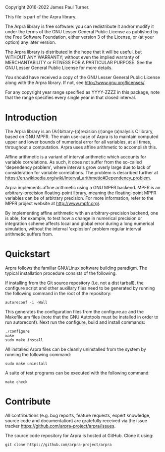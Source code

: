 Copyright 2016-2022 James Paul Turner.

This file is part of the Arpra library.

The Arpra library is free software: you can redistribute it and/or modify
it under the terms of the GNU Lesser General Public License as published
by the Free Software Foundation, either version 3 of the License, or
(at your option) any later version.

The Arpra library is distributed in the hope that it will be useful, but
WITHOUT ANY WARRANTY; without even the implied warranty of MERCHANTABILITY
or FITNESS FOR A PARTICULAR PURPOSE. See the GNU Lesser General Public
License for more details.

You should have received a copy of the GNU Lesser General Public License
along with the Arpra library. If not, see <http://www.gnu.org/licenses/>.

For any copyright year range specified as YYYY-ZZZZ in this package,
note that the range specifies every single year in that closed interval.


Introduction
============

The Arpra library is an (Ar)bitrary-(p)recision (r)ange (a)nalysis C
library, based on GNU MPFR. The main use-case of Arpra is to maintain
computed upper and lower bounds of numerical error for all variables,
at all times, throughout a computation. Arpra uses affine arithmetic to
accomplish this.

Affine arithmetic is a variant of interval arithmetic which accounts for
variable correlations. As such, it does not suffer from the so-called
'dependency problem', where intervals grow overly large due to lack of
consideration for variable correlations. The problem is described further
at <https://en.wikipedia.org/wiki/Interval_arithmetic#Dependency_problem>.

Arpra implements affine arithmetic using a GNU MPFR backend. MPFR is an
arbitrary-precision floating-point library, meaning the floating-point
MPFR variables can be of arbitrary precision. For more information,
refer to the MPFR project website at <http://www.mpfr.org/>.

By implementing affine arithmetic with an arbitrary-precision backend,
one is able, for example, to test how a change in numerical precision
or integration scheme affects local and global error during a long
numerical simulation, without the interval 'explosion' problem regular
interval arithmetic suffers from.


Quickstart
==========

Arpra follows the familiar GNU/Linux software building paradigm. The
typical installation procedure consists of the following.

If installing from the Git source repository (i.e. not a dist tarball),
the configure script and other auxillary files need to be generated
by running the following command in the root of the repository:

    autoreconf -i -Wall

This generates the configuration files from the configure.ac and the
Makefile.am files (note that the GNU Autotools must be installed in
order to run autoreconf). Next run the configure, build and install
commands:

    ./configure
    make
    sudo make install

All installed Arpra files can be cleanly uninstalled from the system by
running the following command:

    sudo make uninstall

A suite of test programs can be executed with the following command:

    make check


Contribute
==========

All contributions (e.g. bug reports, feature requests, expert knowledge,
source code and documentation) are gratefully received via the issue
tracker <https://github.com/arpra-project/arpra/issues>.

The source code repository for Arpra is hosted at GitHub. Clone it using:

    git clone https://github.com/arpra-project/arpra
